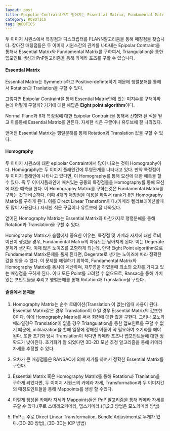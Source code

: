 ```yaml
---
layout: post
title: Epipolar Contraint으로 얻어지는 Essential Matrix, Fundamental Matrix, Homography Matrix의 미지수들을 어떻게 구할까??
category: ROBOTICS
tag: ROBOTICS
---
```


두 이미지 시퀀스에서 특징점과 디스크립터를 FLANN알고리즘을 통해 매칭점을 찾습니다. 찾아진 매칭점들은 두 이미지 시퀀스간의 관계를 나타내는 Epipolar Contraint을 통해서 Essential Matrix와 Fundamental Matrix를 구하여서, Triangulation을 통한 맵포인트 생성과 PnP알고리즘을 통해 카메라 포즈를 구할 수 있습니다.

#### Essential Matrix

Essential Matrix는 Symmetric하고 Positive-definte하기 때문에 행렬분해를 통해서 Rotation과 Tranlation을 구할 수 있다.

그렇다면 Epipolar Contraint을 통해 Essential Matrix안에 있는 미지수를 구해야하는데 어떻게 구할까? 거기에 대한 해답은 **Eight point algorithm**이다.

Normal Plane과 8개 특징점에 대한 Epipolar Contraint을 통해서 선형화 된 식을 얻고 이를통해 Essential Matrix를 만든다. 자세한 식은 구글이나 유투브에 잘 나와있다.

얻어진 Essential Matrix는 행렬분해를 통해 Rotation과 Translation 값을 구할 수 있다.

#### Homography

두 이미지 시퀀스에 대한 epipolar Contraint에서 많이 나오는 것이 Homography이다. Homography는 두 이미지 플래인간에 투영관계를 나타내고 있다. 만약 특정점이 두 이미지 플래인에 나타나고 있다면, 이 Homography를 통해 모션에 대한 예측을 할 수 있다.
즉 두 이미지플래인에 매쳐있는 공동의 특징점들을 Homography를 통해 모션에 대한 예측을 한다. 이 Homography Matrix를 구하는것은 Fundamental Matrix를 구하는 것과 비슷하다.
이때 4개의 매칭점을 이용을 하여서 rank가 8인 Homography Matrix를 구하게 된다. 이를 Direct Linear Transform이다.(카메라 켈리브래이션할때도 많이 사용된다.) 자세한 식은 구글이나 유트브에 잘 나와있다.

얻어진 Homography Matrix는 Essential Matrix와 마찬가지로 행렬분해를 통해 Rotation과 Translation을 구할 수 있다.

Homography Matrix가 슬램에서 중요한 이유는, 특징점 및 카메라 자세에 대한 로테이션이 생겼을 경우, Fundamental Matrix의 자유도는 낮아지게 된다. 이는 Degerate 문제가 생긴다. 이때 많은 노이즈를 포함하게 되는데, 만약 Eight Point algorithm으로 Fundamental Matrix문제를 풀게 된다면, Degerate로 생기는 노이즈에 따라 정확한 값을 얻을 수 없다.
이 문제를 해결하기 위하여, Fundamental Matrix와 Homography Matrix를 동시에 계산하며, 재투영을 하였을때 최소의 오차를 가지고 있는 매칭점을 구하게 된다. 이때 모든 Point를 고려할 수 없으므로, Ransac을 통해 가치있는 포인트들을 추리고 행렬분해를 통해 Rotation과 Translation을 구한다.

#### 슬램에서 문제들

1. Homography Matrix는 순수 로테이션(Translation 이 없는)일때 사용이 된다. Essential Matrix같은 경우 Translation이 0 일 경우 Essential Matrix의 값또한 0이다. 이에 Homography Matrix를 써서 회전에 대한 값을 구한다. 그러나 모노카메라일경우 Translation이 없을 경우 Triangulation을 통한 맵포인트를 구할 수 없기 떄문에, initilaization을 할때 일정에 정해진 이동이 꼭 필요하여 초기화를 해야된다. 또한 초기화 당시 Translation이 작다면 카메라 포즈나 맵포인트들에 대한 정확도가 낮아진다. 초기화가 잘 되었다면 3D-2D 모션 추정 알고리즘을 통해 카메라 자세를 추정할 수 있다.

2. 오차가 큰 매칭점들은 RANSAC에 의해 제거를 하여서 정확한 Essential Matrix를 구한다.

3. Essential Matrix 혹은 Homography Matrix를 통해 Rotation과 Tranlation을 구하게 되었다면, 두 이미지 시퀀스의 카메라 자세, Transformation과 두 이미지간의 매칭포인트들을 통해 Mappoints를 생성 할 수있다.

4. 이렇게 생성된 카메라 자세와 Mappoints들은 PnP 알고리즘을 통해 카메라 자세를 구할 수 있다.(주로 스테레오카메라, 뎁스카메라.)(1,2,3 방법은 모노카메라 방법)

5. PnP는 주로 Direct Linear Transformation, Bundle Adjustment로 두개가 있다.(3D-2D 방법), (3D-3D는 ICP 방법)
